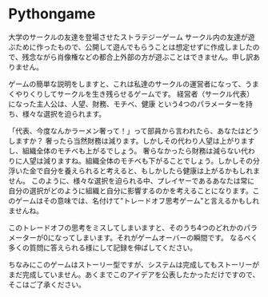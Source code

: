 # Pythongame
大学のサークルの友達を登場させたストラテジーゲーム
サークル内の友達が遊ぶために作ったもので、公開して遊んでもらうことは想定せずに作成しましたので、残念ながら肖像権などの都合上外部の方が遊ぶことはできません。申し訳ありません。

ゲームの簡単な説明をしますと、これは私達のサークルの運営者になって、うまくやりくりしてサークルを生き残らせるゲームです。
経営者（サークル代表）になった主人公は、人望、財務、モチベ、健康 という4つのパラメーターを持ち、様々な選択を迫られます。

「代表、今度なんかラーメン奢って！」って部員から言われたら、あなたはどうしますか？
奢ったら当然財務は減ります。しかしその代わり人望は上がりますし、組織全体のモチベも上がるでしょう。
奢らなかったら財務は減らない代わりに人望は減りますね。組織全体のモチベも下がることでしょう。しかしその分浮いた金で自分を養えられると考えると、もしかしたら健康は上がるかもしれません。
このように、様々な選択を迫られる中、プレイヤーであるあなたは常に自分の選択がどのように組織と自分に影響するのかを考えることになります。このゲームはその意味では、名付けて"トレードオフ思考ゲーム"と言えるかもしれませんね。

このトレードオフの思考をミスしてしまいますと、そのうち4つのどれかのパラメーターが0になってしまいます。それがゲームオーバーの瞬間です。
なるべく多くの質問に答えられる様にして記録を伸ばしてください。

ちなみにこのゲームはストーリー型ですが、システムは完成してもストーリーがまだ完成していません。あくまでこのアイデアを公表したかっただけですので、そこはご了承ください。

